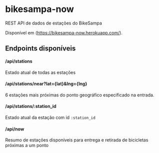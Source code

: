 # bikesampa-now
REST API de dados de estações do BikeSampa

Disponível em (https://bikesampa-now.herokuapp.com/).

## Endpoints disponíveis
#### /api/stations
Estado atual de todas as estações

#### /api/stations/near?lat={lat}&lng={lng}
6 estações mais próximas do ponto geográfico especificado na entrada.

#### /api/stations/:station_id
Estado atual da estação com id `:station_id`

#### /api/now
Resumo de estações disponíveis para entrega e retirada de bicicletas próximas a um ponto

